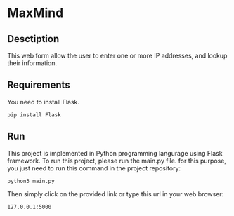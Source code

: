 # MaxMind
## Desctiption
This web form allow the user to enter one or more IP addresses, and lookup their information.

## Requirements
You need to install Flask.
```
pip install Flask
```

## Run
This project is implemented in Python programming langurage using Flask framework. To run this project, please run the main.py file. for this purpose, you just need to run this command in the project repository:
```
python3 main.py
```
Then simply click on the provided link or type this url in your web browser:
```
127.0.0.1:5000
```
